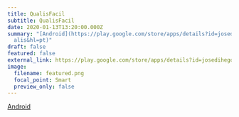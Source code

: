 ```yaml
---
title: QualisFacil
subtitle: QualisFacil
date: 2020-01-13T13:20:00.000Z
summary: "[Android](https://play.google.com/store/apps/details?id=josedihego.qu\
  alis&hl=pt)"
draft: false
featured: false
external_link: https://play.google.com/store/apps/details?id=josedihego.qualis&hl=pt
image:
  filename: featured.png
  focal_point: Smart
  preview_only: false
---
```

[Android](https://play.google.com/store/apps/details?id=josedihego.qualis&hl=pt)